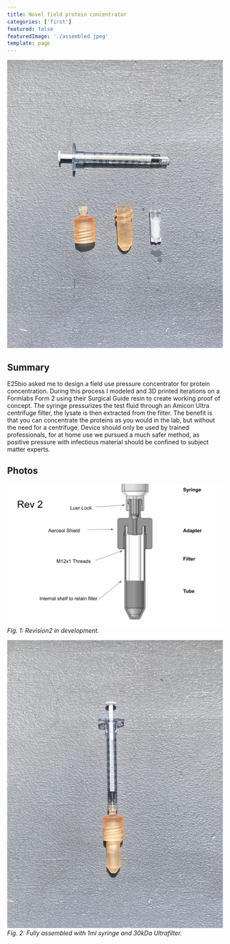 ```yaml
---
title: Novel field protein concentrator
categories: ['first']
featured: false
featuredImage: './assembled.jpeg'
template: page
---
```

![](disassembled.jpeg)

## Summary
E25bio asked me to design a field use pressure concentrator for protein concentration. During this process I modeled and 3D printed iterations on a Formlabs Form 2 using their Surgical Guide resin to create working proof of concept. The syringe pressurizes the test fluid through an Amicon Ultra centrifuge filter, the lysate is then extracted from the filter. The benefit is that you can concentrate the proteins as you would in the lab, but without the need for a centrifuge. Device should only be used by trained professionals, for at home use we pursued a much safer method, as positive pressure with infectious material should be confined to subject matter experts.


## Photos
![](solidmodel.png)
*Fig. 1: Revision2 in development.*

![](assembled.jpeg)
*Fig. 2: Fully assembled with 1ml syringe and 30kDa Ultrafilter.*
